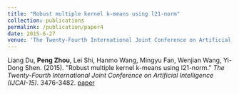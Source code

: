 ```yaml
---
title: "Robust multiple kernel k-means using l21-norm"
collection: publications
permalink: /publication/paper4
date: 2015-6-27
venue: 'The Twenty-Fourth International Joint Conference on Artificial Intelligence (IJCAI-15)'
---
```

Liang Du, **Peng Zhou**, Lei Shi, Hanmo Wang, Mingyu Fan, Wenjian Wang, Yi-Dong Shen. (2015). &quot;Robust multiple kernel k-means using l21-norm.&quot; <i>The Twenty-Fourth International Joint Conference on Artificial Intelligence (IJCAI-15)</i>. 3476-3482. [paper](http://Doctor-Nobody.github.io/papers/IJCAI2015-489.pdf)